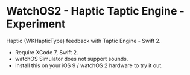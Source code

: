 # WatchOS2 - Haptic Taptic Engine - Experiment
Haptic (WKHapticType) feedback with Taptic Engine - Swift 2.

- Require XCode 7, Swift 2.
- watchOS Simulator does not support sounds.
- install this on your iOS 9 / watchOS 2 hardware to try it out.
